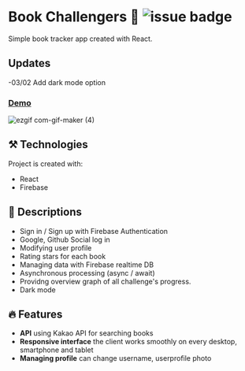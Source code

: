 # Book Challengers 📖 ![issue badge](https://img.shields.io/github/license/iylinkim/book-challengers?label=license)

Simple book tracker app created with React.


## Updates

-03/02 Add dark mode option

### [Demo](https://iylinkim.github.io/book-challengers)
![ezgif com-gif-maker (4)](https://user-images.githubusercontent.com/66230563/111664340-07d61380-8855-11eb-968d-8cfb1d05803a.gif)

## ⚒️ Technologies

Project is created with:

- React
- Firebase

## 📑 Descriptions

- Sign in / Sign up with Firebase Authentication
- Google, Github Social log in
- Modifying user profile
- Rating stars for each book
- Managing data with Firebase realtime DB
- Asynchronous processing (async / await)
- Providng overview graph of all challenge's progress.
- Dark mode

## 🔥 Features

- **API** using Kakao API for searching books
- **Responsive interface** the client works smoothly on every desktop, smartphone and tablet
- **Managing profile** can change username, userprofile photo
